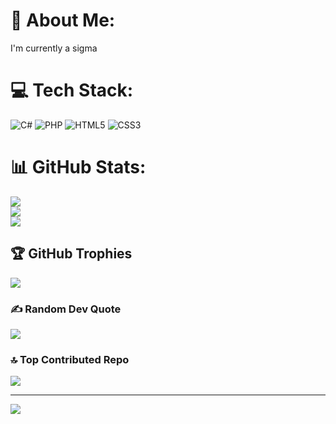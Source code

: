 # 💫 About Me:
I'm currently a sigma


# 💻 Tech Stack:
![C#](https://img.shields.io/badge/c%23-%23239120.svg?style=for-the-badge&logo=csharp&logoColor=white) ![PHP](https://img.shields.io/badge/php-%23777BB4.svg?style=for-the-badge&logo=php&logoColor=white) ![HTML5](https://img.shields.io/badge/html5-%23E34F26.svg?style=for-the-badge&logo=html5&logoColor=white) ![CSS3](https://img.shields.io/badge/css3-%231572B6.svg?style=for-the-badge&logo=css3&logoColor=white)
# 📊 GitHub Stats:
![](https://github-readme-stats.vercel.app/api?username=TaborosiAkos&theme=dark&hide_border=false&include_all_commits=false&count_private=false)<br/>
![](https://github-readme-streak-stats.herokuapp.com/?user=TaborosiAkos&theme=dark&hide_border=false)<br/>
![](https://github-readme-stats.vercel.app/api/top-langs/?username=TaborosiAkos&theme=dark&hide_border=false&include_all_commits=false&count_private=false&layout=compact)

## 🏆 GitHub Trophies
![](https://github-profile-trophy.vercel.app/?username=TaborosiAkos&theme=radical&no-frame=false&no-bg=true&margin-w=4)

### ✍️ Random Dev Quote
![](https://quotes-github-readme.vercel.app/api?type=horizontal&theme=radical)

### 🔝 Top Contributed Repo
![](https://github-contributor-stats.vercel.app/api?username=TaborosiAkos&limit=5&theme=dark&combine_all_yearly_contributions=true)

---
[![](https://visitcount.itsvg.in/api?id=TaborosiAkos&icon=0&color=2)](https://visitcount.itsvg.in)

<!-- Proudly created with GPRM ( https://gprm.itsvg.in ) -->
